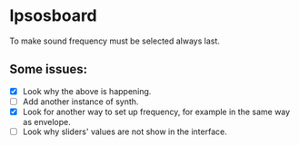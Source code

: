 # Ipsosboard
To make sound frequency must be selected always last.

## Some issues:
- [X] Look why the above is happening.
- [ ] Add another instance of synth.
- [X] Look for another way to set up frequency, for example in the same way as envelope.
- [ ] Look why sliders' values are not show in the interface.
